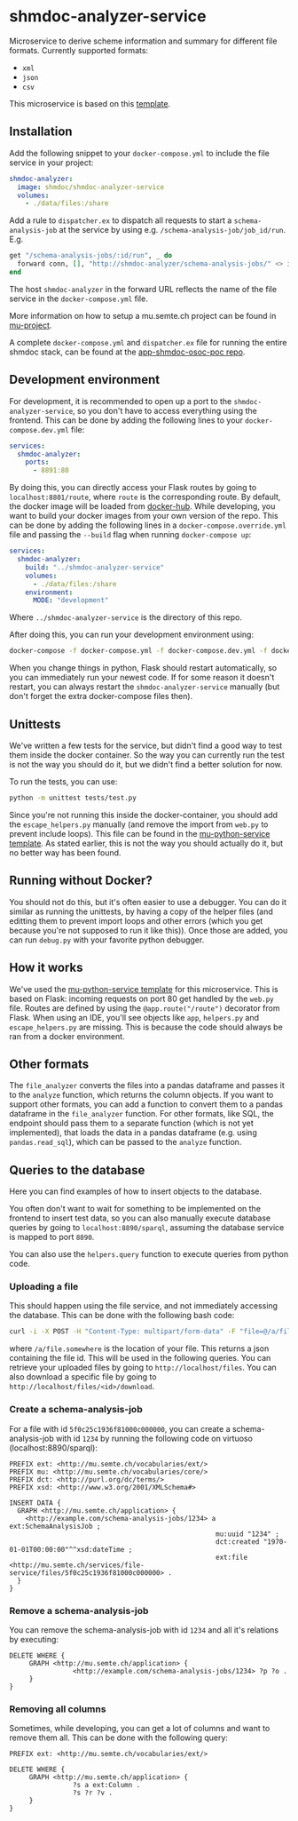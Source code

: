 # shmdoc-analyzer-service

Microservice to derive scheme information and summary for different file formats.
Currently supported formats:
* `xml`
* `json`
* `csv`

This microservice is based on this [template](https://github.com/MikiDi/mu-python-template).

## Installation

Add the following snippet to your `docker-compose.yml` to include the file service in your project:
```yaml
shmdoc-analyzer:
  image: shmdoc/shmdoc-analyzer-service
  volumes:
    - ./data/files:/share
```

Add a rule to `dispatcher.ex` to dispatch all requests to start a `schema-analysis-job` at the service by using e.g. `/schema-analysis-job/job_id/run`. E.g.
```elixir
get "/schema-analysis-jobs/:id/run", _ do
  forward conn, [], "http://shmdoc-analyzer/schema-analysis-jobs/" <> id <> "/run"
end
```
The host `shmdoc-analyzer` in the forward URL reflects the name of the file service in the `docker-compose.yml` file.

More information on how to setup a mu.semte.ch project can be found in [mu-project](https://github.com/mu-semtech/mu-project).

A complete `docker-compose.yml` and `dispatcher.ex` file for running the entire shmdoc stack, can be found at the [app-shmdoc-osoc-poc repo](https://github.com/shmdoc/app-shmdoc-osoc-poc#shmdoc-poc-application).


## Development environment
For development, it is recommended to open up a port to the `shmdoc-analyzer-service`, so you don't have to access everything using the frontend.
This can be done by adding the following lines to your `docker-compose.dev.yml` file:
```yaml
services:
  shmdoc-analyzer:
    ports:
      - 8891:80
```
By doing this, you can directly access your Flask routes by going to `localhost:8801/route`, where `route` is the corresponding route. 
By default, the docker image will be loaded from [docker-hub](https://hub.docker.com/r/shmdoc/shmdoc-analyzer-service). While developing, you want to build your docker images from your own version of the repo. This can be done by adding the following lines in a `docker-compose.override.yml` file and passing the `--build` flag when running `docker-compose up`:
```yaml
services:
  shmdoc-analyzer:
    build: "../shmdoc-analyzer-service"
    volumes:
      - ./data/files:/share
    environment:
      MODE: "development"
```

Where `../shmdoc-analyzer-service` is the directory of this repo.

After doing this, you can run your development environment using:
```bash
docker-compose -f docker-compose.yml -f docker-compose.dev.yml -f docker-compose.override.yml up --build
```

When you change things in python, Flask should restart automatically, so you can immediately run your newest code. If for some reason it doesn't restart, you can always restart the `shmdoc-analyzer-service` manually (but don't forget the extra docker-compose files then).

## Unittests
We've written a few tests for the service, but didn't find a good way to test them inside the docker container. So the way you can currently run the test is not the way you should do it, but we didn't find a better solution for now.

To run the tests, you can use:
```bash
python -m unittest tests/test.py 
```
Since you're not running this inside the docker-container, you should add the `escape_helpers.py` manually (and remove the import from `web.py` to prevent include loops). This file can be found in the [mu-python-service template](https://github.com/MikiDi/mu-python-template). As stated earlier, this is not the way you should actually do it, but no better way has been found.

## Running without Docker?
You should not do this, but it's often easier to use a debugger. You can do it similar as running the unittests, by having a copy of the helper files (and editting them to prevent import loops and other errors (which you get because you're not supposed to run it like this)). Once those are added, you can run `debug.py` with your favorite python debugger.
## How it works
We've used the [mu-python-service template](https://github.com/MikiDi/mu-python-template) for this microservice. This is based on Flask: incoming requests on port 80 get handled by the `web.py` file. Routes are defined by using the `@app.route("/route")` decorator from Flask. 
When using an IDE, you'll see objects like `app`, `helpers.py` and `escape_helpers.py` are missing. This is because the code should always be ran from a docker environment. 

## Other formats
The `file_analyzer` converts the files into a pandas dataframe and passes it to the `analyze` function, which returns the column objects.
If you want to support other formats, you can add a function to convert them to a pandas dataframe in the `file_analyzer` function.
For other formats, like SQL, the endpoint should pass them to a separate function (which is not yet implemented), that loads the data in a pandas dataframe (e.g. using `pandas.read_sql`), which can be passed to the `analyze` function.

## Queries to the database
Here you can find examples of how to insert objects to the database. 

You often don't want to wait for something to be implemented on the frontend to insert test data, so you can also manually execute database queries by going to `localhost:8890/sparql`, assuming the database service is mapped to port `8890`.

You can also use the `helpers.query` function to execute queries from python code.

### Uploading a file
This should happen using the file service, and not immediately accessing the database. This can be done with the following bash code:
```bash
curl -i -X POST -H "Content-Type: multipart/form-data" -F "file=@/a/file.somewhere" http://localhost/files
```
where `/a/file.somewhere` is the location of your file. This returns a json containing the file id. This will be used in the following queries. You can retrieve your uploaded files by going to `http://localhost/files`. You can also download a specific file by going to `http://localhost/files/<id>/download`.

### Create a schema-analysis-job
For a file with id `5f0c25c1936f81000c000000`, you can create a schema-analysis-job with id `1234` by running the following code on virtuoso (localhost:8890/sparql):
```sparksql
PREFIX ext: <http://mu.semte.ch/vocabularies/ext/>
PREFIX mu: <http://mu.semte.ch/vocabularies/core/>
PREFIX dct: <http://purl.org/dc/terms/>
PREFIX xsd: <http://www.w3.org/2001/XMLSchema#>

INSERT DATA {
  GRAPH <http://mu.semte.ch/application> {
    <http://example.com/schema-analysis-jobs/1234> a ext:SchemaAnalysisJob ;
                                                    mu:uuid "1234" ;
                                                    dct:created "1970-01-01T00:00:00"^^xsd:dateTime ;
                                                    ext:file  <http://mu.semte.ch/services/file-service/files/5f0c25c1936f81000c000000> .
  }
}
```
### Remove a schema-analysis-job
You can remove the schema-analysis-job with id `1234` and all it's relations by executing:
```
DELETE WHERE {
     GRAPH <http://mu.semte.ch/application> {
                <http://example.com/schema-analysis-jobs/1234> ?p ?o .
     }
}
```

### Removing all columns
Sometimes, while developing, you can get a lot of columns and want to remove them all. This can be done with the following query:
```sparksql
PREFIX ext: <http://mu.semte.ch/vocabularies/ext/>

DELETE WHERE {
     GRAPH <http://mu.semte.ch/application> {
                ?s a ext:Column .
                ?s ?r ?v .
     }
}
```